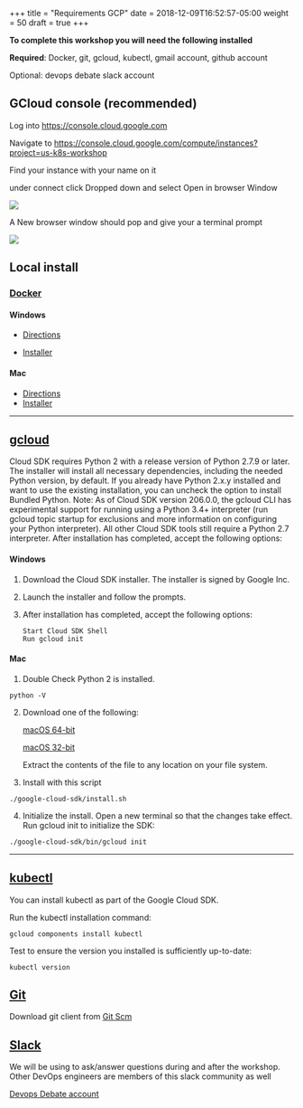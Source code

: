 +++
title = "Requirements GCP"
date = 2018-12-09T16:52:57-05:00
weight = 50
draft = true
+++

**To complete this workshop you will need the following installed** 

**Required**: Docker, git, gcloud, kubectl, gmail account, github account

Optional: devops debate slack account

## GCloud console (recommended)

Log into https://console.cloud.google.com

Navigate to https://console.cloud.google.com/compute/instances?project=us-k8s-workshop

Find your instance with your name on it

under connect click Dropped down and select Open in browser Window

![](/intro-k8s/images/connect.png)

A New browser window should pop and give your a terminal prompt 

![](/intro-k8s/images/shell.png)


## Local install 

### [Docker](https://docker.io)

#### Windows 

   * [Directions](https://docs.docker.com/docker-for-windows/install/)
    
   * [Installer](https://download.docker.com/win/stable/Docker%20for%20Windows%20Installer.exe)

#### Mac
 
   * [Directions](https://docs.docker.com/v17.12/docker-for-mac/install/)
   * [Installer](https://download.docker.com/mac/stable/Docker.dmg)
   
___

## [gcloud](https://cloud.google.com/sdk/docs/#install_the_latest_cloud_tools_version_cloudsdk_current_version)

 Cloud SDK requires Python 2 with a release version of Python 2.7.9 or later. The installer will install all necessary dependencies, including the needed Python version, by default. If you already have Python 2.x.y installed and want to use the existing installation, you can uncheck the option to install Bundled Python.
    Note: As of Cloud SDK version 206.0.0, the gcloud CLI has experimental support for running using a Python 3.4+ interpreter (run gcloud topic startup for exclusions and more information on configuring your Python interpreter). All other Cloud SDK tools still require a Python 2.7 interpreter.
    After installation has completed, accept the following options:

#### Windows

1. Download the Cloud SDK installer. The installer is signed by Google Inc.

2. Launch the installer and follow the prompts.
        
3. After installation has completed, accept the following options:
   
       Start Cloud SDK Shell
       Run gcloud init


#### Mac

1. Double Check Python 2 is installed.

```
python -V
```

2. Download one of the following:

    [macOS 64-bit](https://dl.google.com/dl/cloudsdk/channels/rapid/downloads/google-cloud-sdk-228.0.0-darwin-x86_64.tar.gz)

    [macOS 32-bit](https://dl.google.com/dl/cloudsdk/channels/rapid/downloads/google-cloud-sdk-228.0.0-darwin-x86.tar.gz)

    Extract the contents of the file to any location on your file system.

3. Install with this script

```
./google-cloud-sdk/install.sh
```

4. Initialize the install. Open a new terminal so that the changes take effect. Run gcloud init to initialize the SDK:

```
./google-cloud-sdk/bin/gcloud init
```
    
___


## [kubectl](https://kubernetes.io/docs/tasks/tools/install-kubectl/)


You can install kubectl as part of the Google Cloud SDK.

    
Run the kubectl installation command:
```
gcloud components install kubectl
```

Test to ensure the version you installed is sufficiently up-to-date:

```
kubectl version
```

## [Git](git-scm.com)

Download git client from [Git Scm](git-scm.com)

## [Slack](https://devopsdebate.slack.com)

We will be using to ask/answer questions during and after the workshop. 
Other DevOps engineers are members of this slack community as well

[Devops Debate account](https://devopsdebate.slack.com)

